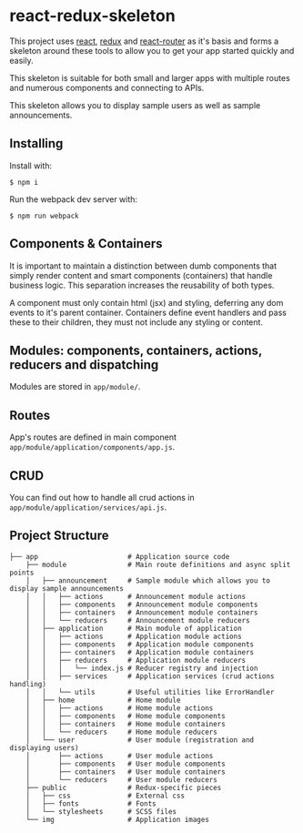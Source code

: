 # react-redux-skeleton
This project uses [react](https://github.com/facebook/react), [redux](https://github.com/rackt/redux) and [react-router](https://github.com/ReactTraining/react-router) as it's basis and forms a skeleton around these tools to allow you to get your app started quickly and easily.

This skeleton is suitable for both small and larger apps with multiple routes and numerous components and connecting to APIs.

This skeleton allows you to display sample users as well as sample announcements.

## Installing

Install with:

```
$ npm i
```

Run the webpack dev server with:

```
$ npm run webpack
```

## Components & Containers

It is important to maintain a distinction between dumb components that simply render content and smart components (containers) that handle business logic. This separation increases the reusability of both types.

A component must only contain html (jsx) and styling, deferring any dom events to it's parent container. Containers define event handlers and pass these to their children, they must not include any styling or content.

## Modules: components, containers, actions, reducers and dispatching

Modules are stored in `app/module/`.

## Routes

App's routes are defined in main component `app/module/application/components/app.js`.

## CRUD

You can find out how to handle all crud actions in `app/module/application/services/api.js`.

## Project Structure

```
├── app                      # Application source code
    ├── module               # Main route definitions and async split points
    │   ├── announcement     # Sample module which allows you to display sample announcements
    │   │   ├── actions      # Announcement module actions
    │   │   ├── components   # Announcement module components
    │   │   ├── containers   # Announcement module containers
    │   │   └── reducers     # Announcement module reducers
    │   ├── application      # Main module of application
    │   │   ├── actions      # Application module actions
    │   │   ├── components   # Application module components
    │   │   ├── containers   # Application module containers
    │   │   ├── reducers     # Application module reducers
    │   │   │   └── index.js # Reducer registry and injection
    │   │   ├── services     # Application services (crud actions handling)
    │   │   └── utils        # Useful utilities like ErrorHandler
    │   ├── home             # Home module
    │   │   ├── actions      # Home module actions
    │   │   ├── components   # Home module components
    │   │   ├── containers   # Home module containers
    │   │   └── reducers     # Home module reducers
    │   └── user             # User module (registration and displaying users)
    │       ├── actions      # User module actions
    │       ├── components   # User module components
    │       ├── containers   # User module containers
    │       └── reducers     # User module reducers
    ├── public               # Redux-specific pieces
    │   ├── css              # External css
    │   ├── fonts            # Fonts
    │   └── stylesheets      # SCSS files
    └── img                  # Application images
```
